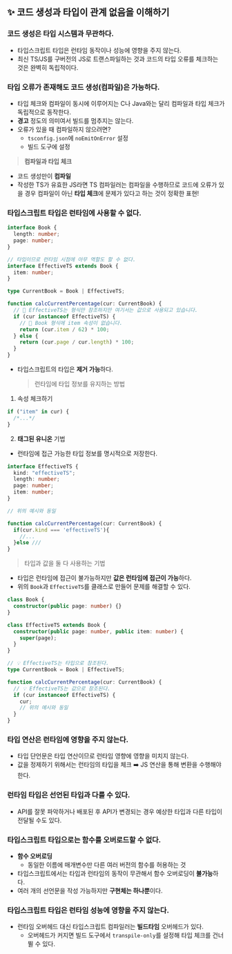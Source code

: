 ## ✨ 코드 생성과 타입이 관계 없음을 이해하기

### 코드 생성은 타입 시스템과 무관하다.

- 타입스크립트 타입은 런타임 동작이나 성능에 영향을 주지 않는다.
- 최신 TS/JS를 구버전의 JS로 트랜스파일하는 것과 코드의 타입 오류를 체크하는 것은 완벽히 독립적이다.

### 타입 오류가 존재해도 코드 생성(컴파일)은 가능하다.

- 타입 체크와 컴파일이 동시에 이루어지는 C나 Java와는 달리 컴파일과 타입 체크가 독립적으로 동작한다.
- **경고** 정도의 의미여서 빌드를 멈추지는 않는다.
- 오류가 있을 때 컴파일하지 않으려면?
  - `tsconfig.json`에 `noEmitOnError` 설정
  - 빌드 도구에 설정

> **컴파일과 타입 체크**

- 코드 생성만이 **컴파일**
- 작성한 TS가 유효한 JS라면 TS 컴파일러는 컴파일을 수행하므로 코드에 오류가 있을 경우 컴파일이 아닌 **타입 체크**에 문제가 있다고 하는 것이 정확한 표현!

### 타입스크립트 타입은 런타임에 사용할 수 없다.

```ts
interface Book {
  length: number;
  page: number;
}

// 타입이므로 런타임 시점에 아무 역할도 할 수 없다.
interface EffectiveTS extends Book {
  item: number;
}

type CurrentBook = Book | EffectiveTS;

function calcCurrentPercentage(cur: CurrentBook) {
  // 🚨 EffectiveTS는 형식만 참조하지만 여기서는 값으로 사용되고 있습니다.
  if (cur instanceof EffectiveTS) {
    // 🚨 Book 형식에 item 속성이 없습니다.
    return (cur.item / 62) * 100;
  } else {
    return (cur.page / cur.length) * 100;
  }
}
```

- 타입스크립트의 타입은 **제거 가능**하다.
  > 런타임에 타입 정보를 유지하는 방법

1. 속성 체크하기

```ts
if ("item" in cur) {
  /*...*/
}
```

2. **태그된 유니온** 기법

- 런타임에 접근 가능한 타입 정보를 명시적으로 저장한다.

```ts
interface EffectiveTS {
  kind: "effectiveTS";
  length: number;
  page: number;
  item: number;
}

// 위의 예시와 동일

function calcCurrentPercentage(cur: CurrentBook) {
  if(cur.kind === 'effectiveTS'){
    //...
  }else ///
}
```

> 타입과 값을 둘 다 사용하는 기법

- 타입은 런타임에 접근이 불가능하지만 **값은 런타임에 접근이 가능**하다.
- 위의 `Book`과 `EffectiveTS`를 클래스로 만들어 문제를 해결할 수 있다.

```ts
class Book {
  constructor(public page: number) {}
}

class EffectiveTS extends Book {
  constructor(public page: number, public item: number) {
    super(page);
  }
}

// 💡 EffectiveTS는 타입으로 참조된다.
type CurrentBook = Book | EffectiveTS;

function calcCurrentPercentage(cur: CurrentBook) {
  // 💡 EffectiveTS는 값으로 참조된다.
  if (cur instanceof EffectiveTS) {
    cur;
    // 위의 예시와 동일
  }
}
```

### 타입 연산은 런타임에 영향을 주지 않는다.

- 타입 단언문은 타입 연산이므로 런타임 영향에 영향을 미치지 않는다.
- 값을 정제하기 위해서는 런타임의 타입을 체크 ➡️ JS 연산을 통해 변환을 수행해야 한다.

### 런타임 타입은 선언된 타입과 다를 수 있다.

- API를 잘못 파악하거나 배포된 후 API가 변경되는 경우 예상한 타입과 다른 타입이 전달될 수도 있다.

### 타입스크립트 타입으로는 함수를 오버로드할 수 없다.

- **함수 오버로딩**
  - 동일한 이름에 매개변수만 다른 여러 버전의 함수를 허용하는 것
- 타입스크립트에서는 타입과 런타임의 동작이 무관해서 함수 오버로딩이 **불가능**하다.
- 여러 개의 선언문을 작성 가능하지만 **구현체는 하나뿐**이다.

### 타입스크립트 타입은 런타임 성능에 영향을 주지 않는다.

- 런타임 오버헤드 대신 타입스크립트 컴파일러는 **빌드타임** 오버헤드가 있다.
  - 오버헤드가 커지면 빌드 도구에서 `transpile-only`를 설정해 타입 체크를 건너뛸 수 있다.
